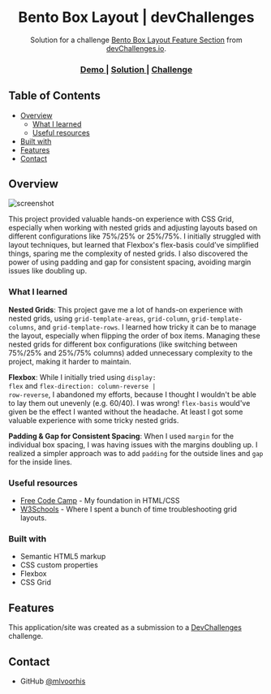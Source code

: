 <!-- Please update value in the {}  -->

<h1 align="center">Bento Box Layout | devChallenges</h1>

<div align="center">
   Solution for a challenge <a href="https://devchallenges.io/challenge/bento-box-layout-challenge" target="_blank">Bento Box Layout Feature Section</a> from <a href="http://devchallenges.io" target="_blank">devChallenges.io</a>.
</div>

<div align="center">
  <h3>
    <a href="https://mlvoorhis.github.io/bentobox-feature-section-master/">
      Demo
    </a>
    <span> | </span>
    <a href="https://github.com/mlvoorhis/bentobox-feature-section-master">
      Solution
    </a>
    <span> | </span>
    <a href="https://devchallenges.io/challenge/bento-box-layout-challenge">
      Challenge
    </a>
  </h3>
</div>

<!-- TABLE OF CONTENTS -->

## Table of Contents

- [Overview](#overview)
  - [What I learned](#what-i-learned)
  - [Useful resources](#useful-resources)
- [Built with](#built-with)
- [Features](#features)
- [Contact](#contact)

<!-- OVERVIEW -->

## Overview

![screenshot](https://csyxkpbavpcrhwqhcpyy.supabase.co/storage/v1/object/public/challenges/68/challenge-68-thumbnail)

This project provided valuable hands-on experience with CSS Grid, especially when working with nested grids and adjusting layouts based on different configurations like 75%/25% or 25%/75%. I initially struggled with layout techniques, but learned that Flexbox's flex-basis could’ve simplified things, sparing me the complexity of nested grids. I also discovered the power of using padding and gap for consistent spacing, avoiding margin issues like doubling up.

### What I learned
<b>Nested Grids</b>:
This project gave me a lot of hands-on experience with nested grids,  using <code>grid-template-areas</code>, <code>grid-column</code>, <code>grid-template-columns</code>, and <code>grid-template-rows</code>. I learned how tricky it can be to manage the layout, especially when flipping the order of box items. Managing these nested grids for different box configurations (like switching between 75%/25% and 25%/75% columns) added unnecessary complexity to the project, making it harder to maintain.

<b>Flexbox</b>:
While I initially tried using <code>display: flex</code> and <code>flex-direction: column-reverse | row-reverse</code>, I abandoned my efforts, because I thought I wouldn't be able to lay them out unevenly (e.g. 60/40). I was wrong! <code>flex-basis</code> would've given be the effect I wanted without the headache. At least I got some valuable experience with some tricky nested grids.

<b>Padding & Gap for Consistent Spacing</b>:
When I used <code>margin</code> for the individual box spacing, I was having issues with the margins doubling up. I realized a simpler approach was to add <code>padding</code> for the outside lines and <code>gap</code> for the inside lines. 

### Useful resources
- [Free Code Camp](https//www.FreeCodeCamp.org) - My foundation in HTML/CSS
- [W3Schools](https://www.w3schools.com/cssref/pr_grid.php) - Where I spent a bunch of time troubleshooting grid layouts.

### Built with
- Semantic HTML5 markup
- CSS custom properties
- Flexbox
- CSS Grid

## Features
This application/site was created as a submission to a [DevChallenges](https://devchallenges.io/challenges-dashboard) challenge.

## Contact

- GitHub [@mlvoorhis](https://github.com/mlvoorhis)